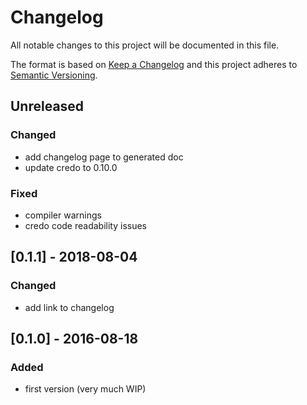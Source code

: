 # Changelog
All notable changes to this project will be documented in this file.

The format is based on [Keep a Changelog](http://keepachangelog.com/en/1.0.0/)
and this project adheres to [Semantic Versioning](http://semver.org/spec/v2.0.0.html).

## Unreleased

### Changed
- add changelog page to generated doc
- update credo to 0.10.0

### Fixed
- compiler warnings
- credo code readability issues

## [0.1.1] - 2018-08-04

### Changed
- add link to changelog

## [0.1.0] - 2016-08-18

### Added
- first version (very much WIP)
